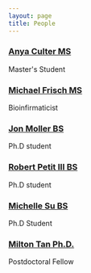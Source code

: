 ```yaml
---
layout: page
title: People
---
```


### [Anya Culter MS]()
Master's Student

### [Michael Frisch MS]() 
Bioinfirmaticist

### [Jon Moller BS](https://twitter.com/abraham_moller) 
Ph.D student

### [Robert Petit III BS](https://twitter.com/rpetit3)
Ph.D student

### [Michelle Su BS]() 
Ph.D Student

### [Milton Tan Ph.D.]() 
Postdoctoral Fellow



